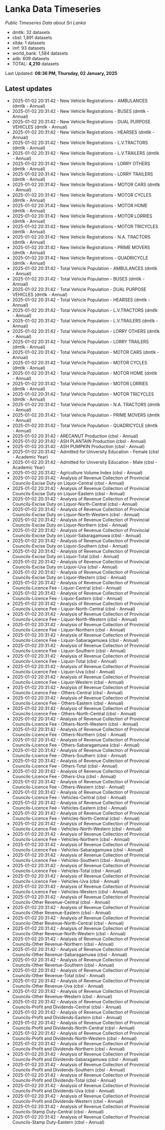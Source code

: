 # Lanka Data Timeseries
*Public Timeseries Data about Sri Lanka*

* dmtlk: 32 datasets
* cbsl: 1,891 datasets
* sltda: 1 datasets
* imf: 93 datasets
* world_bank: 1,584 datasets
* adb: 609 datasets
* TOTAL: **4,210** datasets

Last Updated: **08:36 PM, Thursday, 02 January, 2025**

## Latest updates

* 2025-01-02 20:31:42 - New Vehicle Registrations - AMBULANCES (dmtlk - Annual)
* 2025-01-02 20:31:42 - New Vehicle Registrations - BUSES (dmtlk - Annual)
* 2025-01-02 20:31:42 - New Vehicle Registrations - DUAL PURPOSE VEHICLES (dmtlk - Annual)
* 2025-01-02 20:31:42 - New Vehicle Registrations - HEARSES (dmtlk - Annual)
* 2025-01-02 20:31:42 - New Vehicle Registrations - L.V.TRACTORS (dmtlk - Annual)
* 2025-01-02 20:31:42 - New Vehicle Registrations - L.V.TRAILERS (dmtlk - Annual)
* 2025-01-02 20:31:42 - New Vehicle Registrations - LORRY OTHERS (dmtlk - Annual)
* 2025-01-02 20:31:42 - New Vehicle Registrations - LORRY TRAILERS (dmtlk - Annual)
* 2025-01-02 20:31:42 - New Vehicle Registrations - MOTOR CARS (dmtlk - Annual)
* 2025-01-02 20:31:42 - New Vehicle Registrations - MOTOR CYCLES (dmtlk - Annual)
* 2025-01-02 20:31:42 - New Vehicle Registrations - MOTOR HOME (dmtlk - Annual)
* 2025-01-02 20:31:42 - New Vehicle Registrations - MOTOR LORRIES (dmtlk - Annual)
* 2025-01-02 20:31:42 - New Vehicle Registrations - MOTOR TRICYCLES (dmtlk - Annual)
* 2025-01-02 20:31:42 - New Vehicle Registrations - N.A. TRACTORS (dmtlk - Annual)
* 2025-01-02 20:31:42 - New Vehicle Registrations - PRIME MOVERS (dmtlk - Annual)
* 2025-01-02 20:31:42 - New Vehicle Registrations - QUADRICYCLE (dmtlk - Annual)
* 2025-01-02 20:31:42 - Total Vehicle Population - AMBULANCES (dmtlk - Annual)
* 2025-01-02 20:31:42 - Total Vehicle Population - BUSES (dmtlk - Annual)
* 2025-01-02 20:31:42 - Total Vehicle Population - DUAL PURPOSE VEHICLES (dmtlk - Annual)
* 2025-01-02 20:31:42 - Total Vehicle Population - HEARSES (dmtlk - Annual)
* 2025-01-02 20:31:42 - Total Vehicle Population - L.V.TRACTORS (dmtlk - Annual)
* 2025-01-02 20:31:42 - Total Vehicle Population - L.V.TRAILERS (dmtlk - Annual)
* 2025-01-02 20:31:42 - Total Vehicle Population - LORRY OTHERS (dmtlk - Annual)
* 2025-01-02 20:31:42 - Total Vehicle Population - LORRY TRAILERS (dmtlk - Annual)
* 2025-01-02 20:31:42 - Total Vehicle Population - MOTOR CARS (dmtlk - Annual)
* 2025-01-02 20:31:42 - Total Vehicle Population - MOTOR CYCLES (dmtlk - Annual)
* 2025-01-02 20:31:42 - Total Vehicle Population - MOTOR HOME (dmtlk - Annual)
* 2025-01-02 20:31:42 - Total Vehicle Population - MOTOR LORRIES (dmtlk - Annual)
* 2025-01-02 20:31:42 - Total Vehicle Population - MOTOR TRICYCLES (dmtlk - Annual)
* 2025-01-02 20:31:42 - Total Vehicle Population - N.A. TRACTORS (dmtlk - Annual)
* 2025-01-02 20:31:42 - Total Vehicle Population - PRIME MOVERS (dmtlk - Annual)
* 2025-01-02 20:31:42 - Total Vehicle Population - QUADRICYCLE (dmtlk - Annual)
* 2025-01-02 20:31:42 - ARECANUT Production (cbsl - Annual)
* 2025-01-02 20:31:42 - ASH PLANTAIN Production (cbsl - Annual)
* 2025-01-02 20:31:42 - ASH PUMPKIN Production (cbsl - Annual)
* 2025-01-02 20:31:42 - Admitted for University Education - Female (cbsl - Academic Year)
* 2025-01-02 20:31:42 - Admitted for University Education - Male (cbsl - Academic Year)
* 2025-01-02 20:31:42 - Agriculture Volume Index (cbsl - Annual)
* 2025-01-02 20:31:42 - Analysis of Revenue Collection of Provincial Councils-Excise Duty on Liquor-Central (cbsl - Annual)
* 2025-01-02 20:31:42 - Analysis of Revenue Collection of Provincial Councils-Excise Duty on Liquor-Eastern (cbsl - Annual)
* 2025-01-02 20:31:42 - Analysis of Revenue Collection of Provincial Councils-Excise Duty on Liquor-North-Central (cbsl - Annual)
* 2025-01-02 20:31:42 - Analysis of Revenue Collection of Provincial Councils-Excise Duty on Liquor-North-Western (cbsl - Annual)
* 2025-01-02 20:31:42 - Analysis of Revenue Collection of Provincial Councils-Excise Duty on Liquor-Northern (cbsl - Annual)
* 2025-01-02 20:31:42 - Analysis of Revenue Collection of Provincial Councils-Excise Duty on Liquor-Sabaragamuwa (cbsl - Annual)
* 2025-01-02 20:31:42 - Analysis of Revenue Collection of Provincial Councils-Excise Duty on Liquor-Southern (cbsl - Annual)
* 2025-01-02 20:31:42 - Analysis of Revenue Collection of Provincial Councils-Excise Duty on Liquor-Total (cbsl - Annual)
* 2025-01-02 20:31:42 - Analysis of Revenue Collection of Provincial Councils-Excise Duty on Liquor-Uva (cbsl - Annual)
* 2025-01-02 20:31:42 - Analysis of Revenue Collection of Provincial Councils-Excise Duty on Liquor-Western (cbsl - Annual)
* 2025-01-02 20:31:42 - Analysis of Revenue Collection of Provincial Councils-Licence Fee - Liquor-Central (cbsl - Annual)
* 2025-01-02 20:31:42 - Analysis of Revenue Collection of Provincial Councils-Licence Fee - Liquor-Eastern (cbsl - Annual)
* 2025-01-02 20:31:42 - Analysis of Revenue Collection of Provincial Councils-Licence Fee - Liquor-North-Central (cbsl - Annual)
* 2025-01-02 20:31:42 - Analysis of Revenue Collection of Provincial Councils-Licence Fee - Liquor-North-Western (cbsl - Annual)
* 2025-01-02 20:31:42 - Analysis of Revenue Collection of Provincial Councils-Licence Fee - Liquor-Northern (cbsl - Annual)
* 2025-01-02 20:31:42 - Analysis of Revenue Collection of Provincial Councils-Licence Fee - Liquor-Sabaragamuwa (cbsl - Annual)
* 2025-01-02 20:31:42 - Analysis of Revenue Collection of Provincial Councils-Licence Fee - Liquor-Southern (cbsl - Annual)
* 2025-01-02 20:31:42 - Analysis of Revenue Collection of Provincial Councils-Licence Fee - Liquor-Total (cbsl - Annual)
* 2025-01-02 20:31:42 - Analysis of Revenue Collection of Provincial Councils-Licence Fee - Liquor-Uva (cbsl - Annual)
* 2025-01-02 20:31:42 - Analysis of Revenue Collection of Provincial Councils-Licence Fee - Liquor-Western (cbsl - Annual)
* 2025-01-02 20:31:42 - Analysis of Revenue Collection of Provincial Councils-Licence Fee - Others-Central (cbsl - Annual)
* 2025-01-02 20:31:42 - Analysis of Revenue Collection of Provincial Councils-Licence Fee - Others-Eastern (cbsl - Annual)
* 2025-01-02 20:31:42 - Analysis of Revenue Collection of Provincial Councils-Licence Fee - Others-North-Central (cbsl - Annual)
* 2025-01-02 20:31:42 - Analysis of Revenue Collection of Provincial Councils-Licence Fee - Others-North-Western (cbsl - Annual)
* 2025-01-02 20:31:42 - Analysis of Revenue Collection of Provincial Councils-Licence Fee - Others-Northern (cbsl - Annual)
* 2025-01-02 20:31:42 - Analysis of Revenue Collection of Provincial Councils-Licence Fee - Others-Sabaragamuwa (cbsl - Annual)
* 2025-01-02 20:31:42 - Analysis of Revenue Collection of Provincial Councils-Licence Fee - Others-Southern (cbsl - Annual)
* 2025-01-02 20:31:42 - Analysis of Revenue Collection of Provincial Councils-Licence Fee - Others-Total (cbsl - Annual)
* 2025-01-02 20:31:42 - Analysis of Revenue Collection of Provincial Councils-Licence Fee - Others-Uva (cbsl - Annual)
* 2025-01-02 20:31:42 - Analysis of Revenue Collection of Provincial Councils-Licence Fee - Others-Western (cbsl - Annual)
* 2025-01-02 20:31:42 - Analysis of Revenue Collection of Provincial Councils-Licence Fee - Vehicles-Central (cbsl - Annual)
* 2025-01-02 20:31:42 - Analysis of Revenue Collection of Provincial Councils-Licence Fee - Vehicles-Eastern (cbsl - Annual)
* 2025-01-02 20:31:42 - Analysis of Revenue Collection of Provincial Councils-Licence Fee - Vehicles-North-Central (cbsl - Annual)
* 2025-01-02 20:31:42 - Analysis of Revenue Collection of Provincial Councils-Licence Fee - Vehicles-North-Western (cbsl - Annual)
* 2025-01-02 20:31:42 - Analysis of Revenue Collection of Provincial Councils-Licence Fee - Vehicles-Northern (cbsl - Annual)
* 2025-01-02 20:31:42 - Analysis of Revenue Collection of Provincial Councils-Licence Fee - Vehicles-Sabaragamuwa (cbsl - Annual)
* 2025-01-02 20:31:42 - Analysis of Revenue Collection of Provincial Councils-Licence Fee - Vehicles-Southern (cbsl - Annual)
* 2025-01-02 20:31:42 - Analysis of Revenue Collection of Provincial Councils-Licence Fee - Vehicles-Total (cbsl - Annual)
* 2025-01-02 20:31:42 - Analysis of Revenue Collection of Provincial Councils-Licence Fee - Vehicles-Uva (cbsl - Annual)
* 2025-01-02 20:31:42 - Analysis of Revenue Collection of Provincial Councils-Licence Fee - Vehicles-Western (cbsl - Annual)
* 2025-01-02 20:31:42 - Analysis of Revenue Collection of Provincial Councils-Other Revenue-Central (cbsl - Annual)
* 2025-01-02 20:31:42 - Analysis of Revenue Collection of Provincial Councils-Other Revenue-Eastern (cbsl - Annual)
* 2025-01-02 20:31:42 - Analysis of Revenue Collection of Provincial Councils-Other Revenue-North-Central (cbsl - Annual)
* 2025-01-02 20:31:42 - Analysis of Revenue Collection of Provincial Councils-Other Revenue-North-Western (cbsl - Annual)
* 2025-01-02 20:31:42 - Analysis of Revenue Collection of Provincial Councils-Other Revenue-Northern (cbsl - Annual)
* 2025-01-02 20:31:42 - Analysis of Revenue Collection of Provincial Councils-Other Revenue-Sabaragamuwa (cbsl - Annual)
* 2025-01-02 20:31:42 - Analysis of Revenue Collection of Provincial Councils-Other Revenue-Southern (cbsl - Annual)
* 2025-01-02 20:31:42 - Analysis of Revenue Collection of Provincial Councils-Other Revenue-Total (cbsl - Annual)
* 2025-01-02 20:31:42 - Analysis of Revenue Collection of Provincial Councils-Other Revenue-Uva (cbsl - Annual)
* 2025-01-02 20:31:42 - Analysis of Revenue Collection of Provincial Councils-Other Revenue-Western (cbsl - Annual)
* 2025-01-02 20:31:42 - Analysis of Revenue Collection of Provincial Councils-Profit and Dividends-Central (cbsl - Annual)
* 2025-01-02 20:31:42 - Analysis of Revenue Collection of Provincial Councils-Profit and Dividends-Eastern (cbsl - Annual)
* 2025-01-02 20:31:42 - Analysis of Revenue Collection of Provincial Councils-Profit and Dividends-North-Central (cbsl - Annual)
* 2025-01-02 20:31:42 - Analysis of Revenue Collection of Provincial Councils-Profit and Dividends-North-Western (cbsl - Annual)
* 2025-01-02 20:31:42 - Analysis of Revenue Collection of Provincial Councils-Profit and Dividends-Northern (cbsl - Annual)
* 2025-01-02 20:31:42 - Analysis of Revenue Collection of Provincial Councils-Profit and Dividends-Sabaragamuwa (cbsl - Annual)
* 2025-01-02 20:31:42 - Analysis of Revenue Collection of Provincial Councils-Profit and Dividends-Southern (cbsl - Annual)
* 2025-01-02 20:31:42 - Analysis of Revenue Collection of Provincial Councils-Profit and Dividends-Total (cbsl - Annual)
* 2025-01-02 20:31:42 - Analysis of Revenue Collection of Provincial Councils-Profit and Dividends-Uva (cbsl - Annual)
* 2025-01-02 20:31:42 - Analysis of Revenue Collection of Provincial Councils-Profit and Dividends-Western (cbsl - Annual)
* 2025-01-02 20:31:42 - Analysis of Revenue Collection of Provincial Councils-Stamp Duty-Central (cbsl - Annual)
* 2025-01-02 20:31:42 - Analysis of Revenue Collection of Provincial Councils-Stamp Duty-Eastern (cbsl - Annual)